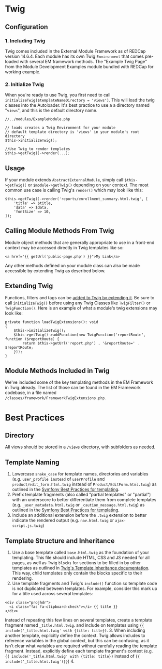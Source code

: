 # Twig
## Configuration
### 1. Including Twig
Twig comes included in the External Module Framework as of REDCap version 14.6.4.  Each module has its own Twig `Environment` that comes pre-loaded with several EM framework methods.  The "Example Twig Page" from the Module Development Examples module bundled with REDCap for working example.
### 2. Initialize Twig
When you're ready to use Twig, you first need to call `initializeTwig($templateNameDirectory = 'views')`.  This will load the twig classes into the Autoloader. It's best practice to use a a directory named "`views`", and this is the default directory name.
```
//../modules/ExampleModule.php

// loads creates a Twig Environment for your module
// default template directory is 'views' in your module's root directory
$this->initializeTwig();

//Use Twig to render templates
$this->getTwig()->render(...);
```

## Usage
If your module extends `AbstractExternalModule`, simply call `$this->getTwig()` or `$module->getTwig()` depending on your context.  The most common use case is calling Twig's `render()` which may look like this:
```
$this->getTwig()->render('reports/enrollment_summary.html.twig', [
    'title' => $title,
    'data' => $data,
    'fontSize' => 10,
]);
```
## Calling Module Methods From Twig
Module object methods that are generally appropriate to use in a front-end context may be accessed directly in Twig templates like so:
```
<a href="{{ getUrl('public-page.php') }}">My Link</a>
```
Any other methods defined on your module class can also be made accessible by extending Twig as described below.
## Extending Twig
Functions, filters and tags can be [added to Twig by extending it](https://twig.symfony.com/doc/3.x/advanced.html).  Be sure to call `initializeTwig()` before using any Twig Classes like `TwigFilter()` or `TwigFunction()`.  Here is an example of what a module's twig extensions may look like: 
```
private function loadTwigExtensions(): void
{	
    $this->initializeTwig();
    $this->getTwig()->addFunction(new TwigFunction('reportRoute', function ($reportRoute) {
        return $this->getUrl('report.php') . '&reportRoute=' . $reportRoute;
    }));
}
```
## Module Methods Included in Twig
We've included some of the key templating methods in the EM Framework in Twig already. The list of those can be found in the EM Framework codebase, in a file named `/classes/framework/FrameworkTwigExtensions.php`.
# Best Practices
## Directory
All views should be stored in a `/views` directory, with subfolders as needed.
## Template Naming
1. Lowercase `snake_case` for template names, directories and variables  (e.g. `user_profile instead` of `userProfile` and `product/edit_form.html.twig` instead of `Product/EditForm.html.twig`) as outlined in the [Symfony Best Practices for templating](https://symfony.com/doc/current/best_practices.html#templates).
1. Prefix template fragments (also called "partial templates" or "partial") with an underscore to better differentiate them from complete templates (e.g. `_user_metadata.html.twig` or `_caution_message.html.twig`) as outlined in the [Symfony Best Practices for templating](https://symfony.com/doc/current/best_practices.html#templates).
1. Include an additional extension before the `.twig` extension to better indicate the rendered output (e.g. `nav.html.twig` or `ajax-script.js.twig`)
## Template Structure and Inheritance
1. Use a base template called `base.html.twig` as the foundation of your templating.  This file should include HTML, CSS and JS needed for all pages, as well as Twig `blocks` for sections to be filled in by other templates as outlined in [Twig's Template Inheritance documentation](https://twig.symfony.com/doc/3.x/templates.html#template-inheritance). This way, child templates only contain the blocks specific to their rendering.
1. Use template fragments and Twig's `include()` function so template code is not duplicated between templates.  For example, consider this mark up for a title used across several templates:
 ``` 
<div class="projhdr">
   <i class="fas fa-clipboard-check"></i> {{ title }}
</div>
```
Instead of repeating this few lines on several templates, create a template fragment named `_title.html.twig`.  and include on templates using `{{ include('_title.html.twig' with {title: title})`.
3. When including another template, explicitly define the context.  Twig allows includes to reference variables in the global context, but this can be confusing, as it isn't clear what variables are required without carefully reading the template fragment. Instead, explicitly define each template fragment's context (e.g. `{{ include('_title.html.twig' with {title: title})` instead of `{{ include('_title.html.twig')}}`)
4. 